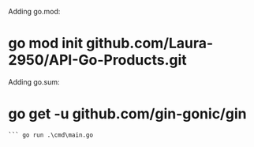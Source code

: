 
Adding go.mod:
# go mod init github.com/Laura-2950/API-Go-Products.git

Adding go.sum:
# go get -u github.com/gin-gonic/gin



``` docker-compose up
``` go run .\cmd\main.go


